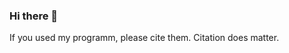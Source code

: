 ### Hi there 👋
If you used my programm, please cite them. Citation does matter. 

<!--
**chenxin199261/chenxin199261** is a ✨ _special_ ✨ repository because its `README.md` (this file) appears on your GitHub profile.

Here are some ideas to get you started:

- 🔭 I’m currently working on ...
- 🌱 I’m currently learning ...
- 👯 I’m looking to collaborate on ...
- 🤔 I’m looking for help with ...
- 💬 Ask me about ...
- 📫 How to reach me: ...
- 😄 Pronouns: ...
- ⚡ Fun fact: ...

### 🌱 The language I use
[![Top Langs](https://github-readme-stats.vercel.app/api/top-langs/?username=chenxin199261&layout=compact)](https://github.com/chenxin199261)
-->


